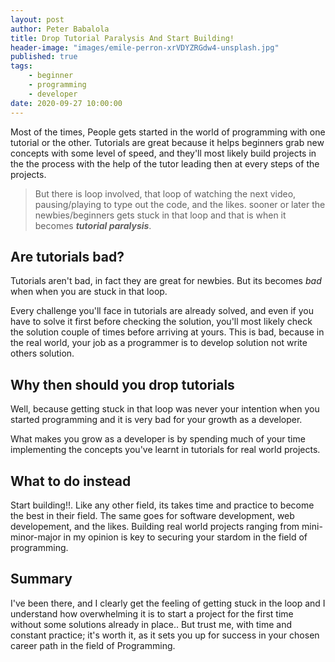 ```yaml
---
layout: post
author: Peter Babalola
title: Drop Tutorial Paralysis And Start Building!
header-image: "images/emile-perron-xrVDYZRGdw4-unsplash.jpg"
published: true
tags:
    - beginner
    - programming
    - developer
date: 2020-09-27 10:00:00
---
```


Most of the times, People gets started in the world of programming with one
tutorial or the other. Tutorials are great because it helps beginners grab new
concepts with some level of speed, and they'll most likely build projects in the
the process with the help of the tutor leading then at every steps of the projects.

>But there is loop involved, that loop of watching the next video, pausing/playing
to type out the code, and the likes. sooner or later the newbies/beginners gets
stuck in that loop and that is when it becomes **_tutorial paralysis_**.

## Are tutorials bad?

Tutorials aren't bad, in fact they are great for newbies. But its becomes *bad* when
when you are stuck in that loop.

Every challenge you'll face in tutorials are already solved, and even if you have
to solve it first before checking the solution, you'll most likely check the solution
couple of times before arriving at yours. This is bad, because in the real world, 
your job as a programmer is to develop solution not write others solution.

## Why then should you drop tutorials

Well, because getting stuck in that loop was never your intention when you started
programming and it is very bad for your growth as a developer.

What makes you grow as a developer is by spending much of your time implementing
the concepts you've learnt in tutorials for real world projects.

## What to do instead

Start building!!. Like any other field, its takes time and practice to become the
best in their field. The same goes for  software development, web developement, and
the likes. Building real world projects ranging from mini-minor-major in  my opinion
is key to securing your stardom in the field of programming.

## Summary

I've been there, and I clearly get the feeling of getting stuck in the loop and
I understand how overwhelming it is to start a project for the first time without
some solutions already in place.. But trust me, with time and constant practice;
it's worth it, as it sets you up for success in your chosen career path in the
field of Programming.
